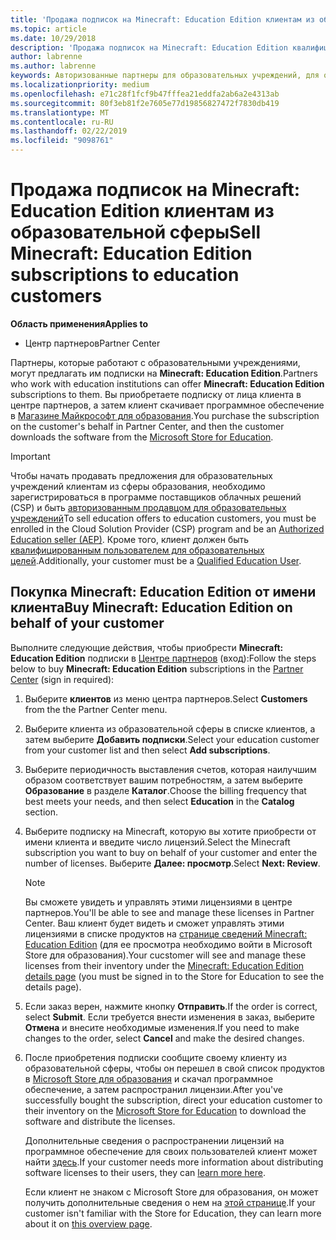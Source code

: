 ```yaml
---
title: 'Продажа подписок на Minecraft: Education Edition клиентам из образовательной сферы'
ms.topic: article
ms.date: 10/29/2018
description: 'Продажа подписок на Minecraft: Education Edition квалифицированным клиентам из образовательной сферы.'
author: labrenne
ms.author: labrenne
keywords: Авторизованные партнеры для образовательных учреждений, для образовательных учреждений, продавать для образовательных учреждений, учебных заведений
ms.localizationpriority: medium
ms.openlocfilehash: e71c28f1fcf9b47fffea21eddfa2ab6a2e4313ab
ms.sourcegitcommit: 80f3eb81f2e7605e77d19856827472f7830db419
ms.translationtype: MT
ms.contentlocale: ru-RU
ms.lasthandoff: 02/22/2019
ms.locfileid: "9098761"
---
```

# <a name="sell-minecraft-education-edition-subscriptions-to-education-customers"></a><span data-ttu-id="3fe80-104">Продажа подписок на Minecraft: Education Edition клиентам из образовательной сферы</span><span class="sxs-lookup"><span data-stu-id="3fe80-104">Sell Minecraft: Education Edition subscriptions to education customers</span></span>

**<span data-ttu-id="3fe80-105">Область применения</span><span class="sxs-lookup"><span data-stu-id="3fe80-105">Applies to</span></span>**

-  <span data-ttu-id="3fe80-106">Центр партнеров</span><span class="sxs-lookup"><span data-stu-id="3fe80-106">Partner Center</span></span>

<span data-ttu-id="3fe80-107">Партнеры, которые работают с образовательными учреждениями, могут предлагать им подписки на **Minecraft: Education Edition**.</span><span class="sxs-lookup"><span data-stu-id="3fe80-107">Partners who work with education institutions can offer **Minecraft: Education Edition** subscriptions to them.</span></span> <span data-ttu-id="3fe80-108">Вы приобретаете подписку от лица клиента в центре партнеров, а затем клиент скачивает программное обеспечение в [Магазине Майкрософт для образования](https://educationstore.microsoft.com).</span><span class="sxs-lookup"><span data-stu-id="3fe80-108">You purchase the subscription on the customer's behalf in Partner Center, and then the customer downloads the software from the [Microsoft Store for Education](https://educationstore.microsoft.com).</span></span> 

>[!IMPORTANT]
><span data-ttu-id="3fe80-109">Чтобы начать продавать предложения для образовательных учреждений клиентам из сферы образования, необходимо зарегистрироваться в программе поставщиков облачных решений (CSP) и быть [авторизованным продавцом для образовательных учреждений](https://www.mepn.com)</span><span class="sxs-lookup"><span data-stu-id="3fe80-109">To sell education offers to education customers, you must be enrolled in the Cloud Solution Provider (CSP) program and be an [Authorized Education seller (AEP)](https://www.mepn.com).</span></span> <span data-ttu-id="3fe80-110">Кроме того, клиент должен быть [квалифицированным пользователем для образовательных целей](https://www.microsoftvolumelicensing.com/DocumentSearch.aspx?Mode=3&DocumentTypeId=7).</span><span class="sxs-lookup"><span data-stu-id="3fe80-110">Additionally, your customer must be a [Qualified Education User](https://www.microsoftvolumelicensing.com/DocumentSearch.aspx?Mode=3&DocumentTypeId=7).</span></span>  

 
## <a name="buy-minecraft-education-edition-on-behalf-of-your-customer"></a><span data-ttu-id="3fe80-111">Покупка **Minecraft: Education Edition** от имени клиента</span><span class="sxs-lookup"><span data-stu-id="3fe80-111">Buy **Minecraft: Education Edition** on behalf of your customer</span></span>

<span data-ttu-id="3fe80-112">Выполните следующие действия, чтобы приобрести **Minecraft: Education Edition** подписки в [Центре партнеров](https://partnercenter.microsoft.com/pcv/dashboard/overview
) (вход):</span><span class="sxs-lookup"><span data-stu-id="3fe80-112">Follow the steps below to buy **Minecraft: Education Edition** subscriptions in the [Partner Center](https://partnercenter.microsoft.com/pcv/dashboard/overview
) (sign in required):</span></span>

  1.  <span data-ttu-id="3fe80-113">Выберите **клиентов** из меню центра партнеров.</span><span class="sxs-lookup"><span data-stu-id="3fe80-113">Select **Customers** from the the Partner Center menu.</span></span>
  
  2.  <span data-ttu-id="3fe80-114">Выберите клиента из образовательной сферы в списке клиентов, а затем выберите **Добавить подписки**.</span><span class="sxs-lookup"><span data-stu-id="3fe80-114">Select your education customer from your customer list and then select **Add subscriptions**.</span></span>
  
  3.  <span data-ttu-id="3fe80-115">Выберите периодичность выставления счетов, которая наилучшим образом соответствует вашим потребностям, а затем выберите **Образование** в разделе **Каталог**.</span><span class="sxs-lookup"><span data-stu-id="3fe80-115">Choose the billing frequency that best meets your needs, and then select **Education** in the **Catalog** section.</span></span>

  4.  <span data-ttu-id="3fe80-116">Выберите подписку на Minecraft, которую вы хотите приобрести от имени клиента и введите число лицензий.</span><span class="sxs-lookup"><span data-stu-id="3fe80-116">Select the Minecraft subscription you want to buy on behalf of your customer and enter the number of licenses.</span></span> <span data-ttu-id="3fe80-117">Выберите **Далее: просмотр**.</span><span class="sxs-lookup"><span data-stu-id="3fe80-117">Select **Next: Review**.</span></span>

      >[!NOTE]
      ><span data-ttu-id="3fe80-118">Вы сможете увидеть и управлять этими лицензиями в центре партнеров.</span><span class="sxs-lookup"><span data-stu-id="3fe80-118">You'll be able to see and manage these licenses in Partner Center.</span></span> <span data-ttu-id="3fe80-119">Ваш клиент будет видеть и сможет управлять этими лицензиями в списке продуктов на [странице сведений Minecraft: Education Edition](https://educationstore.microsoft.com/en-us/store/details/minecraft-education-edition/9nblggh4r2r6) (для ее просмотра необходимо войти в Microsoft Store для образования).</span><span class="sxs-lookup"><span data-stu-id="3fe80-119">Your cucstomer will see and manage these licenses from their inventory under the [Minecraft: Education Edition details page](https://educationstore.microsoft.com/en-us/store/details/minecraft-education-edition/9nblggh4r2r6) (you must be signed in to the Store for Education to see the details page).</span></span> 

  5.  <span data-ttu-id="3fe80-120">Если заказ верен, нажмите кнопку **Отправить**.</span><span class="sxs-lookup"><span data-stu-id="3fe80-120">If the order is correct, select **Submit**.</span></span> <span data-ttu-id="3fe80-121">Если требуется внести изменения в заказ, выберите **Отмена** и внесите необходимые изменения.</span><span class="sxs-lookup"><span data-stu-id="3fe80-121">If you need to make changes to the order, select **Cancel** and make the desired changes.</span></span>   

  6.  <span data-ttu-id="3fe80-122">После приобретения подписки сообщите своему клиенту из образовательной сферы, чтобы он перешел в свой список продуктов в [Microsoft Store для образования](https://educationstore.microsoft.com) и скачал программное обеспечение, а затем распространил лицензии.</span><span class="sxs-lookup"><span data-stu-id="3fe80-122">After you've successfully bought the subscription, direct your education customer to their inventory on the [Microsoft Store for Education](https://educationstore.microsoft.com) to download the software and distribute the licenses.</span></span>

      <span data-ttu-id="3fe80-123">Дополнительные сведения о распространении лицензий на программное обеспечение для своих пользователей клиент может найти [здесь](https://docs.microsoft.com/education/windows/school-get-minecraft#distribute-minecraft).</span><span class="sxs-lookup"><span data-stu-id="3fe80-123">If your customer needs more information about distributing software licenses to their users, they can [learn more here](https://docs.microsoft.com/education/windows/school-get-minecraft#distribute-minecraft).</span></span>  
  
      <span data-ttu-id="3fe80-124">Если клиент не знаком с Microsoft Store для образования, он может получить дополнительные сведения о нем на [этой странице](https://docs.microsoft.com/microsoft-store/windows-store-for-business-overview).</span><span class="sxs-lookup"><span data-stu-id="3fe80-124">If your customer isn't familiar with the Store for Education, they can learn more about it on [this overview page](https://docs.microsoft.com/microsoft-store/windows-store-for-business-overview).</span></span>  

      

